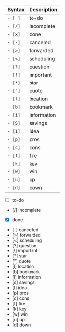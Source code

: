 
| Syntax  | Description |
| ------- | ----------- |
| `- [ ]` | to-do       |
| `- [/]` | incomplete  |
| `- [x]` | done        |
| `- [-]` | canceled    |
| `- [>]` | forwarded   |
| `- [<]` | scheduling  |
| `- [?]` | question    |
| `- [!]` | important   |
| `- [*]` | star        |
| `- ["]` | quote       |
| `- [l]` | location    |
| `- [b]` | bookmark    |
| `- [i]` | information |
| `- [S]` | savings     |
| `- [I]` | idea        |
| `- [p]` | pros        |
| `- [c]` | cons        |
| `- [f]` | fire        |
| `- [k]` | key         |
| `- [w]` | win         |
| `- [u]` | up          |
| `- [d]` | down        |
- [ ] to-do
- [/] incomplete
- [x] done
- [-] cancelled
- [>] forwarded
- [<] scheduling
- [?] question
- [!] important
- [*] star
- ["] quote
- [l] location
- [b] bookmark
- [i] information
- [s] savings
- [I] idea
- [p] pros
- [c] cons
- [f] fire
- [k] key
- [w] win
- [u] up
- [d] down 